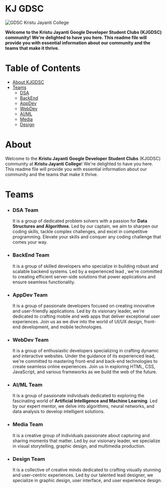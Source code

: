 # KJ GDSC

![GDSC Kristu Jayanti College](https://github.com/KJC-GDSC/KGUB/assets/85097731/5592c432-e39a-4a03-8b0b-6c8d4d4888cc)

**Welcome to the Kristu Jayanti Google Developer Student Clubs (KJGDSC) community! We're delighted to have you here. This readme file will provide you with essential information about our community and the teams that make it thrive.**

# Table of Contents
- [About KJGDSC](#About)
- [Teams](#Teams)
    - [DSA](#DSA-Team)
    - [BackEnd](#BackEnd-Team)
    - [AppDev](#AppDev-Team)
    - [WebDev](#WebDev-Team)
    - [AI/ML](#AI/ML-Team)
    - [Media](#Media-Team)
    - [Design](#Design-Team)



# About

Welcome to the **Kristu Jayanti Google Developer Student Clubs** (KJGDSC) community at **Kristu Jayanti College**! We're delighted to have you here. This readme file will provide you with essential information about our community and the teams that make it thrive.


# Teams
- ### DSA Team
    It is a group of dedicated problem solvers with a passion for **Data Structures and Algorithms**. Led by our captain, we aim to sharpen our coding skills, tackle complex challenges, and excel in competitive programming. Elevate your skills and conquer any coding challenge that comes your way.

- ### BackEnd Team
    It is a group of skilled developers who specialize in building robust and scalable backend systems. Led by a experienced lead , we're committed to creating efficient server-side solutions that power applications and ensure seamless functionality.

- ### AppDev Team
    It is a group of passionate developers focused on creating innovative and user-friendly applications. Led by its visionary leader, we're dedicated to crafting mobile and web apps that deliver exceptional user experiences. Join us as we dive into the world of UI/UX design, front-end development, and mobile technologies. 

- ### WebDev Team
    It is a group of enthusiastic developers specializing in crafting dynamic and interactive websites. Under the guidance of its experienced lead, we're committed to mastering front-end and back-end technologies to create seamless online experiences. Join us in exploring HTML, CSS, JavaScript, and various frameworks as we build the web of the future.

- ### AI/ML Team
    It is a group of passionate individuals dedicated to exploring the fascinating world of **Artificial Intelligence and Machine Learning**. Led by our expert mentor, we delve into algorithms, neural networks, and data analysis to develop intelligent solutions.

- ### Media Team
    It is a creative group of individuals passionate about capturing and sharing moments that matter. Led by our visionary leader, we specialize in visual storytelling, graphic design, and multimedia production. 

- ### Design Team
    It is a collective of creative minds dedicated to crafting visually stunning and user-centric experiences. Led by our talented lead designer, we specialize in graphic design, user interface, and user experience design.